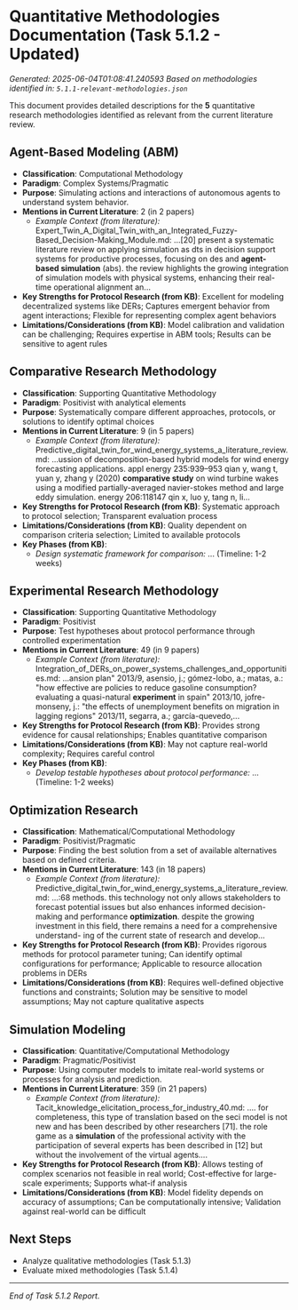 # Quantitative Methodologies Documentation (Task 5.1.2 - Updated)

*Generated: 2025-06-04T01:08:41.240593*
*Based on methodologies identified in: `5.1.1-relevant-methodologies.json`*

This document provides detailed descriptions for the **5** quantitative research methodologies identified as relevant from the current literature review.


## Agent-Based Modeling (ABM)
- **Classification**: Computational Methodology
- **Paradigm**: Complex Systems/Pragmatic
- **Purpose**: Simulating actions and interactions of autonomous agents to understand system behavior.
- **Mentions in Current Literature**: 2 (in 2 papers)
  - *Example Context (from literature):* Expert_Twin_A_Digital_Twin_with_an_Integrated_Fuzzy-Based_Decision-Making_Module.md: ...[20] present a systematic literature review on applying simulation as dts in  decision support systems for productive processes, focusing on des and **agent-based simulation**  (abs). the review highlights the growing integration of simulation models with physical systems,  enhancing their real-time operational alignment an...
- **Key Strengths for Protocol Research (from KB)**: Excellent for modeling decentralized systems like DERs; Captures emergent behavior from agent interactions; Flexible for representing complex agent behaviors
- **Limitations/Considerations (from KB)**: Model calibration and validation can be challenging; Requires expertise in ABM tools; Results can be sensitive to agent rules


## Comparative Research Methodology
- **Classification**: Supporting Quantitative Methodology
- **Paradigm**: Positivist with analytical elements
- **Purpose**: Systematically compare different approaches, protocols, or solutions to identify optimal choices
- **Mentions in Current Literature**: 9 (in 5 papers)
  - *Example Context (from literature):* Predictive_digital_twin_for_wind_energy_systems_a_literature_review.md: ...ussion of decomposition-based hybrid models for wind  energy forecasting applications. appl energy 235:939–953 qian y, wang t, yuan y, zhang y (2020) **comparative study** on wind turbine wakes using a modified partially-averaged  navier-stokes method and large eddy simulation. energy 206:118147 qin x, luo y, tang n, li...
- **Key Strengths for Protocol Research (from KB)**: Systematic approach to protocol selection; Transparent evaluation process
- **Limitations/Considerations (from KB)**: Quality dependent on comparison criteria selection; Limited to available protocols
- **Key Phases (from KB)**:
  - *Design systematic framework for comparison:* ... (Timeline: 1-2 weeks)


## Experimental Research Methodology
- **Classification**: Supporting Quantitative Methodology
- **Paradigm**: Positivist
- **Purpose**: Test hypotheses about protocol performance through controlled experimentation
- **Mentions in Current Literature**: 49 (in 9 papers)
  - *Example Context (from literature):* Integration_of_DERs_on_power_systems_challenges_and_opportunities.md: ...ansion plan"  2013/9, asensio, j.; gómez-lobo, a.; matas, a.: "how effective are policies to reduce gasoline consumption?  evaluating a quasi-natural **experiment** in spain"  2013/10, jofre-monseny, j.: "the effects of unemployment benefits on migration in lagging regions"  2013/11, segarra, a.; garcía-quevedo,...
- **Key Strengths for Protocol Research (from KB)**: Provides strong evidence for causal relationships; Enables quantitative comparison
- **Limitations/Considerations (from KB)**: May not capture real-world complexity; Requires careful control
- **Key Phases (from KB)**:
  - *Develop testable hypotheses about protocol performance:* ... (Timeline: 1-2 weeks)


## Optimization Research
- **Classification**: Mathematical/Computational Methodology
- **Paradigm**: Positivist/Pragmatic
- **Purpose**: Finding the best solution from a set of available alternatives based on defined criteria.
- **Mentions in Current Literature**: 143 (in 18 papers)
  - *Example Context (from literature):* Predictive_digital_twin_for_wind_energy_systems_a_literature_review.md: ...:68  	 methods. this technology not only allows stakeholders to forecast potential issues but  also enhances informed decision-making and performance **optimization**. despite the  growing investment in this field, there remains a need for a comprehensive understand- ing of the current state of research and develop...
- **Key Strengths for Protocol Research (from KB)**: Provides rigorous methods for protocol parameter tuning; Can identify optimal configurations for performance; Applicable to resource allocation problems in DERs
- **Limitations/Considerations (from KB)**: Requires well-defined objective functions and constraints; Solution may be sensitive to model assumptions; May not capture qualitative aspects


## Simulation Modeling
- **Classification**: Quantitative/Computational Methodology
- **Paradigm**: Pragmatic/Positivist
- **Purpose**: Using computer models to imitate real-world systems or processes for analysis and prediction.
- **Mentions in Current Literature**: 359 (in 21 papers)
  - *Example Context (from literature):* Tacit_knowledge_elicitation_process_for_industry_40.md: .... for completeness, this type of translation based on the seci model is not new and has been described by other  researchers [71]. the role game as a **simulation** of the professional activity with the participation of several experts  has been described in [12] but without the involvement of the virtual agents....
- **Key Strengths for Protocol Research (from KB)**: Allows testing of complex scenarios not feasible in real world; Cost-effective for large-scale experiments; Supports what-if analysis
- **Limitations/Considerations (from KB)**: Model fidelity depends on accuracy of assumptions; Can be computationally intensive; Validation against real-world can be difficult


## Next Steps

- Analyze qualitative methodologies (Task 5.1.3)
- Evaluate mixed methodologies (Task 5.1.4)

---
*End of Task 5.1.2 Report.*
